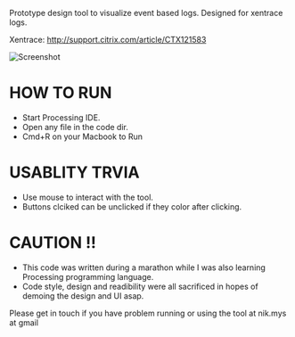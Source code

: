 Prototype design tool to visualize event based logs. Designed for xentrace logs. 

Xentrace: http://support.citrix.com/article/CTX121583

![Screenshot](https://raw.github.com/nikmis/xentrace-viz/master/Screen%20Shots/Line-Chart-With-Ruler.png)

HOW TO RUN
=================
* Start Processing IDE.
* Open any file in the code dir.
* Cmd+R on your Macbook to Run

USABLITY TRVIA
=================
* Use mouse to interact with the tool. 
* Buttons clciked can be unclicked if they color after clicking.

CAUTION !!
=================
* This code was written during a marathon while I was also learning Processing programming language.
* Code style, design and readibility were all sacrificed in hopes of demoing the design and UI asap.

Please get in touch if you have problem running or using the tool at nik.mys at gmail

